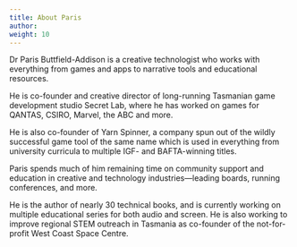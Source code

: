 ```yaml
---
title: About Paris
author: 
weight: 10
---
```


Dr Paris Buttfield-Addison is a creative technologist who works with everything from games and apps to narrative tools and educational resources. 

He is co-founder and creative director of long-running Tasmanian game development studio Secret Lab, where he has worked on games for QANTAS, CSIRO, Marvel, the ABC and more. 

He is also co-founder of Yarn Spinner, a company spun out of the wildly successful game tool of the same name which is used in everything from university curricula to multiple IGF- and BAFTA-winning titles. 

Paris spends much of him remaining time on community support and education in creative and technology industries—leading boards, running conferences, and more. 

He is the author of nearly 30 technical books, and is currently working on multiple educational series for both audio and screen. He is also working to improve regional STEM outreach in Tasmania as co-founder of the not-for-profit West Coast Space Centre. 